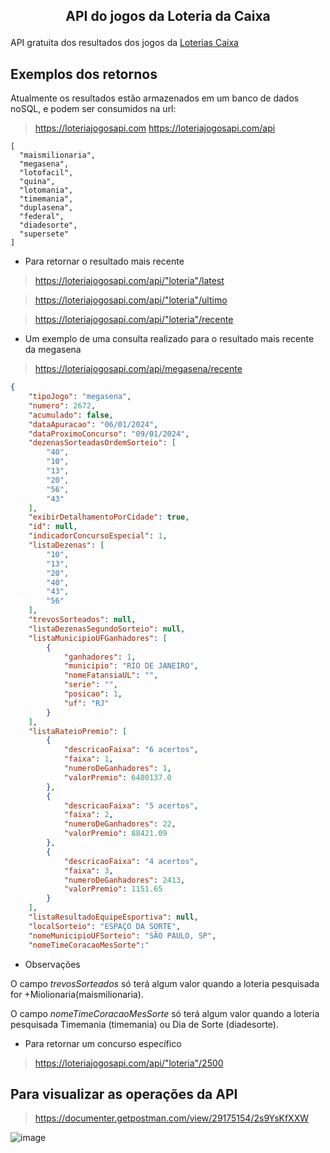 ## <p align="center"><b>API do jogos da Loteria da Caixa</b></p>
API gratuita dos resultados dos jogos da [Loterias Caixa](https://loterias.caixa.gov.br/Paginas/default.aspx)

## Exemplos dos retornos
Atualmente os resultados estão armazenados em um banco de dados noSQL, e podem ser consumidos na url:

> https://loteriajogosapi.com
> https://loteriajogosapi.com/api
```array
[
  "maismilionaria",
  "megasena",
  "lotofacil",
  "quina",
  "lotomania",
  "timemania",
  "duplasena",
  "federal",
  "diadesorte",
  "supersete"
]
```
- Para retornar o resultado mais recente
>  https://loteriajogosapi.com/api/"loteria"/latest

>  https://loteriajogosapi.com/api/"loteria"/ultimo

>  https://loteriajogosapi.com/api/"loteria"/recente

- Um exemplo de uma consulta realizado para o resultado mais recente da megasena

> https://loteriajogosapi.com/api/megasena/recente

```json
{
    "tipoJogo": "megasena",
    "numero": 2672,
    "acumulado": false,
    "dataApuracao": "06/01/2024",
    "dataProximoConcurso": "09/01/2024",
    "dezenasSorteadasOrdemSorteio": [
        "40",
        "10",
        "13",
        "20",
        "56",
        "43"
    ],
    "exibirDetalhamentoPorCidade": true,
    "id": null,
    "indicadorConcursoEspecial": 1,
    "listaDezenas": [
        "10",
        "13",
        "20",
        "40",
        "43",
        "56"
    ],
    "trevosSorteados": null,
    "listaDezenasSegundoSorteio": null,
    "listaMunicipioUFGanhadores": [
        {
            "ganhadores": 1,
            "municipio": "RIO DE JANEIRO",
            "nomeFatansiaUL": "",
            "serie": "",
            "posicao": 1,
            "uf": "RJ"
        }
    ],
    "listaRateioPremio": [
        {
            "descricaoFaixa": "6 acertos",
            "faixa": 1,
            "numeroDeGanhadores": 1,
            "valorPremio": 6480137.0
        },
        {
            "descricaoFaixa": "5 acertos",
            "faixa": 2,
            "numeroDeGanhadores": 22,
            "valorPremio": 88421.09
        },
        {
            "descricaoFaixa": "4 acertos",
            "faixa": 3,
            "numeroDeGanhadores": 2413,
            "valorPremio": 1151.65
        }
    ],
    "listaResultadoEquipeEsportiva": null,
    "localSorteio": "ESPAÇO DA SORTE",
    "nomeMunicipioUFSorteio": "SÃO PAULO, SP",
    "nomeTimeCoracaoMesSorte":"
```
- Observações

O campo *trevosSorteados* só terá algum valor quando a loteria pesquisada for +Miolionaria(maismilionaria).

O campo *nomeTimeCoracaoMesSorte* só terá algum valor quando a loteria pesquisada Timemania (timemania) ou Dia de Sorte (diadesorte).

- Para retornar um concurso específico
> https://loteriajogosapi.com/api/"loteria"/2500

## Para visualizar as operações da API

> https://documenter.getpostman.com/view/29175154/2s9YsKfXXW

![image](https://github.com/sanisamoj/apiLoteria/assets/69211869/f3889dee-3763-45eb-97f0-19d94f25adf6)


